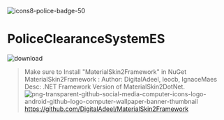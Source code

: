 ![icons8-police-badge-50](https://github.com/prince0010/PoliceClearanceIssuanceSystemES/assets/97717613/0d602afe-b659-418e-bfce-c6a1a87b3017)


# PoliceClearanceSystemES
![download](https://github.com/prince0010/PoliceClearanceIssuanceSystemES/assets/97717613/dcca9789-04cb-4077-8c5d-1f07c9a56518)
> Make sure to Install "MaterialSkin2Framework" in NuGet
> MaterialSkin2Framework : 
> Author: DigitalAdeel, leocb, IgnaceMaes
> Desc: .NET Framework Version of MaterialSkin2DotNet.
> ![png-transparent-github-social-media-computer-icons-logo-android-github-logo-computer-wallpaper-banner-thumbnail](https://github.com/prince0010/PoliceClearanceIssuanceSystemES/assets/97717613/7659ddd1-d7e4-4397-92d8-bf9afb3d4519)
> https://github.com/DigitalAdeel/MaterialSkin2Framework

